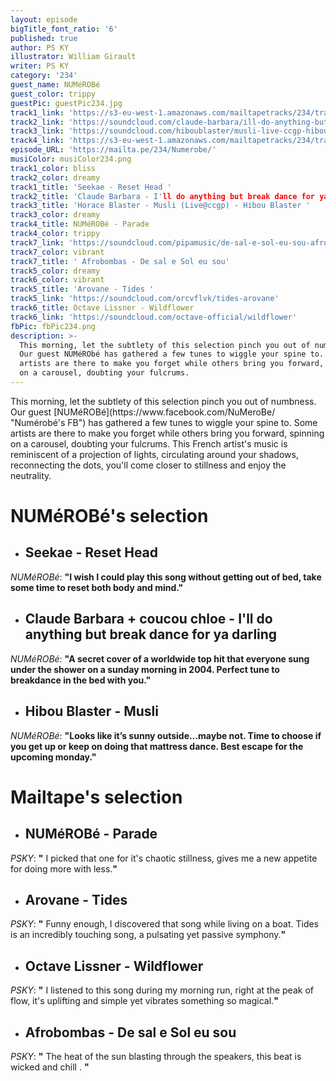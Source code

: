 ```yaml
---
layout: episode
bigTitle_font_ratio: '6'
published: true
author: PS KY
illustrator: William Girault
writer: PS KY
category: '234'
guest_name: NUMéROBé
guest_color: trippy
guestPic: guestPic234.jpg
track1_link: 'https://s3-eu-west-1.amazonaws.com/mailtapetracks/234/track1.mp3'
track2_link: 'https://soundcloud.com/claude-barbara/ill-do-anything-but-break-dance-for-ya-darling-w-coucou-chloe'
track3_link: 'https://soundcloud.com/hiboublaster/musli-live-ccgp-hibou-blaster'
track4_link: 'https://s3-eu-west-1.amazonaws.com/mailtapetracks/234/track4.mp3'
episode_URL: 'https://mailta.pe/234/Numerobe/'
musiColor: musiColor234.png
track1_color: bliss
track2_color: dreamy
track1_title: 'Seekae - Reset Head '
track2_title: 'Claude Barbara - I'll do anything but break dance for ya , darling (w/ coucou chloé )''
track3_title: 'Horace Blaster - Musli (Live@ccgp) - Hibou Blaster '
track3_color: dreamy
track4_title: NUMéROBé - Parade
track4_color: trippy
track7_link: 'https://soundcloud.com/pipamusic/de-sal-e-sol-eu-sou-afrobombas'
track7_color: vibrant
track7_title: ' Afrobombas - De sal e Sol eu sou'
track5_color: dreamy
track6_color: vibrant
track5_title: 'Arovane - Tides '
track5_link: 'https://soundcloud.com/orcvflvk/tides-arovane'
track6_title: Octave Lissner - Wildflower
track6_link: 'https://soundcloud.com/octave-official/wildflower'
fbPic: fbPic234.png
description: >-
  This morning, let the subtlety of this selection pinch you out of numbness.
  Our guest NUMéRObé has gathered a few tunes to wiggle your spine to. Some
  artists are there to make you forget while others bring you forward, spinning
  on a carousel, doubting your fulcrums.
---
```

<p id="introduction"> This morning, let the subtlety of this selection pinch you out of numbness. Our guest [NUMéROBé](https://www.facebook.com/NuMeroBe/ "Numérobé's FB") has gathered a few tunes to wiggle your spine to. Some artists are there to make you forget while others bring you forward, spinning on a carousel, doubting your fulcrums. This French artist's music is reminiscent of a projection of lights, circulating around your shadows, reconnecting the dots, you'll come closer to stillness and enjoy the neutrality. </p>


# **NUMéROBé's selection**

+ ## Seekae - Reset Head 
_NUMéROBé_: **"**I wish I could play this song without getting out of bed, take some time to reset both body and mind.**"**

+ ## Claude Barbara + coucou chloe -  I'll do anything but break dance for ya darling
_NUMéROBé_: **"**A secret cover of a worldwide top hit that everyone sung under the shower on a sunday morning in 2004. Perfect tune to breakdance in the bed with you.**"**

+ ## Hibou Blaster - Musli 
_NUMéROBé_: **"**Looks like it’s sunny outside…maybe not. Time to choose if you get up or keep on doing that mattress dance. Best escape for the upcoming monday.**"**

# **Mailtape's selection**

+ ## NUMéROBé - Parade 
_PSKY_: **"** I picked that one for it's chaotic stillness, gives me a new appetite for doing more with less.**"**

+ ## Arovane - Tides
_PSKY_: **"** Funny enough, I discovered that song while living on a boat. Tides is an incredibly touching song, a pulsating yet passive symphony.**"**

+ ## Octave Lissner - Wildflower 
_PSKY_: **"** I listened to this song during my morning run, right at the peak of flow, it's uplifting and simple yet vibrates something so magical.**"**

+ ## Afrobombas - De sal e Sol eu sou
_PSKY_: **"** The heat of the sun blasting through the speakers, this beat is wicked and chill . **"**
